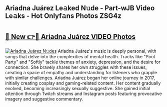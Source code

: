 ## Ariadna Juárez Le𝚊ked N𝚞de - Part-wJB Video Le𝚊ks - Hot Onlyf𝚊ns Photos ZSG4z

# <h2><a href="http://ab20065.deff.icu/?id=Ariadna+Ju%c3%a1rez">🔗 New 👉🔴 Ariadna Juárez VIDEO Photos</a></h2>

[![Ariadna Juárez N𝚞des](https://i.imgur.com/rIISA9y.gif)](http://ab20065.deff.icu/?id=Ariadna+Ju%c3%a1rez)
Ariadna Juárez's music is deeply personal, with songs that delve into the complexities of mental health. Tracks like "Pool Party" and "Softly" tackle themes of anxiety, depression, and the desire for connection. She bravely shares her own struggles with these issues, creating a space of empathy and understanding for listeners who grapple with similar challenges. Ariadna Juárez began her online journey in 2017, initially creating cosplay and gaming-related content. Her content gradually evolved, becoming increasingly sexually suggestive. She gained initial attention through Twitch streams and Instagram posts featuring provocative imagery and suggestive commentary.
